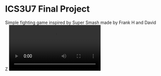 # ICS3U7 Final Project
Simple fighting game inspired by Super Smash made by Frank H and David Z
![image](https://images-ext-1.discordapp.net/external/NuLj9SuDtxynOI7ZMSDkSEAPfsqWmbzWAjI5LQ-8HUs/https/i.imgur.com/vOGYf7G.mp4)


